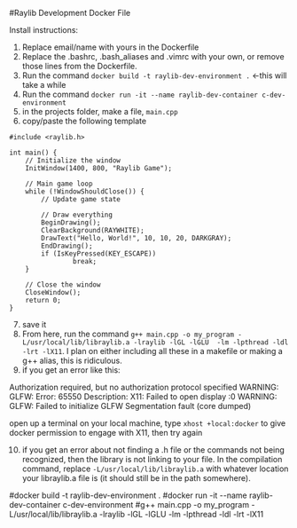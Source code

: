 #Raylib Development Docker File

Install instructions:

1. Replace email/name with yours in the Dockerfile
2. Replace the .bashrc, .bash_aliases and .vimrc with your own, or remove those lines from the Dockerfile.
3. Run the command `docker build -t raylib-dev-environment .` <-this will take a while
4. Run the command `docker run -it --name raylib-dev-container c-dev-environment`
5. in the projects folder, make a file, `main.cpp`
6. copy/paste the following template

```
#include <raylib.h>

int main() {
    // Initialize the window
    InitWindow(1400, 800, "Raylib Game");

    // Main game loop
    while (!WindowShouldClose()) {
        // Update game state

        // Draw everything
        BeginDrawing();
        ClearBackground(RAYWHITE);
        DrawText("Hello, World!", 10, 10, 20, DARKGRAY);
        EndDrawing();
        if (IsKeyPressed(KEY_ESCAPE))
                break;
    }

    // Close the window
    CloseWindow();
    return 0;
}
```
                                                     
7. save it
8. From here, run the command `g++ main.cpp -o my_program -L/usr/local/lib/libraylib.a -lraylib -lGL -lGLU  -lm -lpthread -ldl -lrt -lX11`. I plan on either including all these in a makefile or making a g++ alias, this is ridiculous. 
9. if you get an error like this:

Authorization required, but no authorization protocol specified
WARNING: GLFW: Error: 65550 Description: X11: Failed to open display :0
WARNING: GLFW: Failed to initialize GLFW
Segmentation fault (core dumped)

open up a terminal on your local machine, type `xhost +local:docker` to give docker permission to engage with X11, then try again

10. if you get an error about not finding a .h file or the commands not being recognized, then the library is not linking to your file. In the compilation command, replace `-L/usr/local/lib/libraylib.a` with whatever location your libraylib.a file is (it should still be in the path somewhere).





#docker build -t raylib-dev-environment .
#docker run -it --name raylib-dev-container c-dev-environment
#g++ main.cpp -o my_program -L/usr/local/lib/libraylib.a -lraylib -lGL -lGLU  -lm -lpthread -ldl -lrt -lX11


